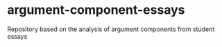 # argument-component-essays
Repository based on the analysis of argument components from student essays
